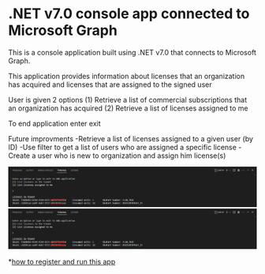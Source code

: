 # .NET v7.0 console app connected to Microsoft Graph

This is a console application built using .NET v7.0 that connects to Microsoft Graph.

This application provides information about licenses that an organization has acquired and licenses that are assigned to the signed user

User is given 2 options
(1) Retrieve a list of commercial subscriptions that an organization has acquired
(2) Retrieve a list of licenses assigned to me

To end application enter exit 


Future improvments
-Retrieve a list of licenses assigned to a given user (by ID)
-Use filter to get a list of users who are assigned a specific license
-Create a user who is new to organization and assign him license(s) 

![Output for Tenant Licenses](./TenantLicenses.png)
![Output for signed User Licenses](./TenantLicenses.png)


*[how to register and run this app ](https://github.com/microsoft/hack-together/blob/main/templates/dotnet-console-app-microsoft-graph/README.md)

